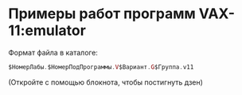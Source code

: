 # Примеры работ программ VAX-11:emulator
Формат файла в каталоге: 
```php
$НомерЛабы.$НомерПодПрограммы.V$Вариант.G$Группа.v11
```

(Откройте с помощью блокнота, чтобы постигнуть дзен)
